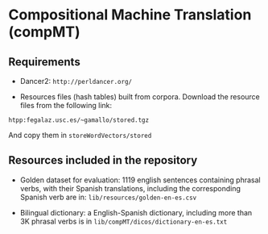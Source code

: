 # Compositional Machine Translation (compMT)

## Requirements

* Dancer2: ```http://perldancer.org/```

* Resources files (hash tables) built from corpora. Download the resource files from the following link:

```
htpp:fegalaz.usc.es/~gamallo/stored.tgz
```

And copy them in `storeWordVectors/stored`

## Resources included in the repository

* Golden dataset for evaluation: 1119 english sentences containing phrasal verbs, with their Spanish translations, including the corresponding Spanish verb are in: `lib/resources/golden-en-es.csv`

* Bilingual dictionary: a English-Spanish dictionary, including more than 3K phrasal verbs is in `lib/compMT/dicos/dictionary-en-es.txt`

